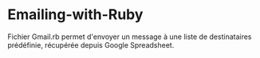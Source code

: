 # Emailing-with-Ruby

Fichier Gmail.rb permet d'envoyer un message à une liste de destinataires prédéfinie, récupérée depuis Google Spreadsheet. 
